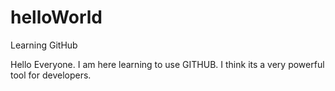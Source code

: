 # helloWorld
Learning GitHub

Hello Everyone. I am here learning to use GITHUB. 
I think its a very powerful tool for developers.
